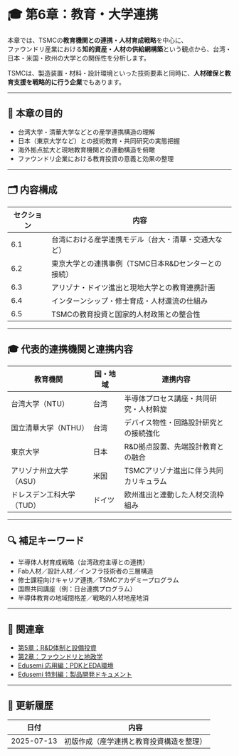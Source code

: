 # 🎓 第6章：教育・大学連携

本章では、TSMCの**教育機関との連携・人材育成戦略**を中心に、  
ファウンドリ産業における**知的資産・人材の供給網構築**という観点から、台湾・日本・米国・欧州の大学との関係性を分析します。

TSMCは、製造装置・材料・設計環境といった技術要素と同時に、**人材確保と教育支援を戦略的に行う企業**でもあります。

---

## 🧭 本章の目的

- 台湾大学・清華大学などとの産学連携構造の理解
- 日本（東京大学など）との技術教育・共同研究の実態把握
- 海外拠点拡大と現地教育機関との連動構造を俯瞰
- ファウンドリ企業における教育投資の意義と効果の整理

---

## 🗂 内容構成

| セクション | 内容 |
|------------|------|
| 6.1 | 台湾における産学連携モデル（台大・清華・交通大など） |
| 6.2 | 東京大学との連携事例（TSMC日本R&Dセンターとの接続） |
| 6.3 | アリゾナ・ドイツ進出と現地大学との教育連携計画 |
| 6.4 | インターンシップ・修士育成・人材還流の仕組み |
| 6.5 | TSMCの教育投資と国家的人材政策との整合性 |

---

## 🎓 代表的連携機関と連携内容

| 教育機関 | 国・地域 | 連携内容 |
|----------|----------|----------|
| 台湾大学（NTU） | 台湾 | 半導体プロセス講座・共同研究・人材斡旋 |
| 国立清華大学（NTHU） | 台湾 | デバイス物性・回路設計研究との接続強化 |
| 東京大学 | 日本 | R&D拠点設置、先端設計教育との融合 |
| アリゾナ州立大学（ASU） | 米国 | TSMCアリゾナ進出に伴う共同カリキュラム |
| ドレスデン工科大学（TUD） | ドイツ | 欧州進出と連動した人材交流枠組み |

---

## 🔍 補足キーワード

- 半導体人材育成戦略（台湾政府主導との連携）
- Fab人材／設計人材／インフラ技術者の三層構造
- 修士課程向けキャリア連携／TSMCアカデミープログラム
- 国際共同講座（例：日台連携プログラム）
- 半導体教育の地域間格差／戦略的人材地産地消

---

## 📎 関連章

- [第5章：R&D体制と設備投資](../chapter5_rdi_investment/README.md)
- [第2章：ファウンドリと地政学](../chapter2_geopolitics/README.md)
- [Edusemi 応用編：PDKとEDA環境](https://github.com/Samizo-AITL/Edusemi-v4x/blob/main/d_chapter6_pdk_and_eda_environment/README.md)
- [Edusemi 特別編：製品開発ドキュメント](https://github.com/Samizo-AITL/Edusemi-v4x/blob/main/f_chapter7_product_docs/README.md)

---

## 📅 更新履歴

| 日付 | 内容 |
|------|------|
| 2025-07-13 | 初版作成（産学連携と教育投資構造を整理） |
